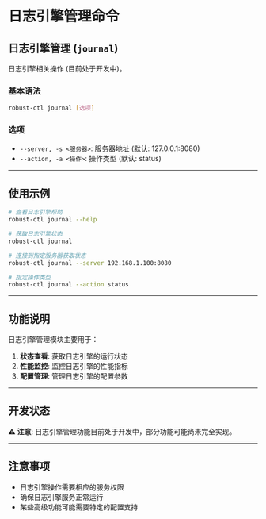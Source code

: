 # 日志引擎管理命令

## 日志引擎管理 (`journal`)

日志引擎相关操作 (目前处于开发中)。

### 基本语法
```bash
robust-ctl journal [选项]
```

### 选项
- `--server, -s <服务器>`: 服务器地址 (默认: 127.0.0.1:8080)
- `--action, -a <操作>`: 操作类型 (默认: status)

---

## 使用示例

```bash
# 查看日志引擎帮助
robust-ctl journal --help

# 获取日志引擎状态
robust-ctl journal

# 连接到指定服务器获取状态
robust-ctl journal --server 192.168.1.100:8080

# 指定操作类型
robust-ctl journal --action status
```

---

## 功能说明

日志引擎管理模块主要用于：

1. **状态查看**: 获取日志引擎的运行状态
2. **性能监控**: 监控日志引擎的性能指标
3. **配置管理**: 管理日志引擎的配置参数

---

## 开发状态

⚠️ **注意**: 日志引擎管理功能目前处于开发中，部分功能可能尚未完全实现。

---

## 注意事项

- 日志引擎操作需要相应的服务权限
- 确保日志引擎服务正常运行
- 某些高级功能可能需要特定的配置支持
